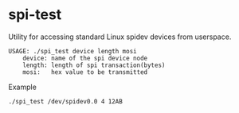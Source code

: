 # spi-test
Utility for accessing standard Linux spidev devices from userspace.

```
USAGE: ./spi_test device length mosi
	device: name of the spi device node
	length: length of spi transaction(bytes)
	mosi:   hex value to be transmitted
```

Example
```
./spi_test /dev/spidev0.0 4 12AB
```

